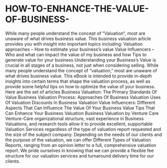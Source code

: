 # HOW-TO-ENHANCE-THE-VALUE-OF-BUSINESS-
 While many people understand the concept of “Valuation“, most are unaware of what drives business value. This business valuation article provides you with insight into important topics including:  Valuation approaches – How to estimate your business’s value Value Influencers – Who and what can impact the value of my business and how Tips to generate value for your business Understanding your Business’s Value is crucial in all stages of a business, not just when considering selling. While many people understand the concept of “valuation,” most are unaware of what drives business value. This eBook is intended to provide in-depth insights into certain terms that shape the valuation process, as well as provide some helpful tips on how to optimize the value of your business. Here are the set of articles  Business Valuation: The Primary Standards Of Value Business Valuation Process: Approaches Of Business Valuation Uses Of Valuation Discounts In Business Valuation Value Influencers: Different Aspects That Can Influence The Value Of Your Business Value Tips That Can Enhance Your Business Valuation Business Valuation by Venture Care Venture-Care organizational structure, vast experience in Business Valuations, and research tools allow it to provide excellent, supportable Valuation Services regardless of the type of valuation report requested and the size of the subject company. Depending on the needs of our clients and the purpose of the valuation, we can offer Different Types of Valuation Reports, ranging from an opinion letter to a full, comprehensive valuation report. We pride ourselves in knowing that we can provide a flexible fee structure for our valuation services and turnaround delivery time for our clients.   
